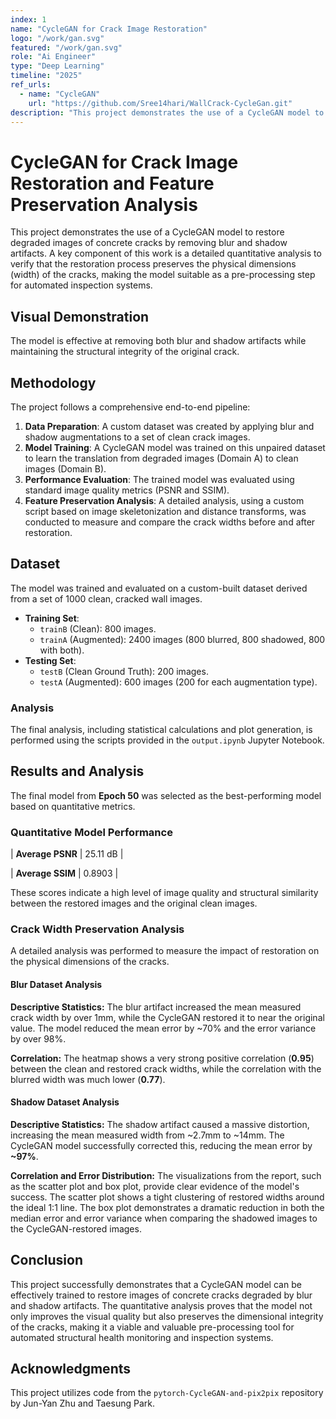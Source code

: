 ```yaml
---
index: 1
name: "CycleGAN for Crack Image Restoration"
logo: "/work/gan.svg"
featured: "/work/gan.svg"
role: "Ai Engineer"
type: "Deep Learning"
timeline: "2025"
ref_urls:
  - name: "CycleGAN"
    url: "https://github.com/Sree14hari/WallCrack-CycleGan.git"
description: "This project demonstrates the use of a CycleGAN model to restore degraded images of concrete cracks by removing blur and shadow artifacts. A key component of this work is a detailed quantitative analysis to verify that the restoration process preserves the physical dimensions (width) of the cracks, making the model suitable as a pre-processing step for automated inspection systems."
---
```


# CycleGAN for Crack Image Restoration and Feature Preservation Analysis

This project demonstrates the use of a CycleGAN model to restore degraded images of concrete cracks by removing blur and shadow artifacts. A key component of this work is a detailed quantitative analysis to verify that the restoration process preserves the physical dimensions (width) of the cracks, making the model suitable as a pre-processing step for automated inspection systems.

## Visual Demonstration

The model is effective at removing both blur and shadow artifacts while maintaining the structural integrity of the original crack.


## Methodology

The project follows a comprehensive end-to-end pipeline:

1.  **Data Preparation**: A custom dataset was created by applying blur and shadow augmentations to a set of clean crack images.
2.  **Model Training**: A CycleGAN model was trained on this unpaired dataset to learn the translation from degraded images (Domain A) to clean images (Domain B).
3.  **Performance Evaluation**: The trained model was evaluated using standard image quality metrics (PSNR and SSIM).
4.  **Feature Preservation Analysis**: A detailed analysis, using a custom script based on image skeletonization and distance transforms, was conducted to measure and compare the crack widths before and after restoration.

## Dataset

The model was trained and evaluated on a custom-built dataset derived from a set of 1000 clean, cracked wall images.

  * **Training Set**:
      * `trainB` (Clean): 800 images.
      * `trainA` (Augmented): 2400 images (800 blurred, 800 shadowed, 800 with both).
  * **Testing Set**:
      * `testB` (Clean Ground Truth): 200 images.
      * `testA` (Augmented): 600 images (200 for each augmentation type).

### Analysis

The final analysis, including statistical calculations and plot generation, is performed using the scripts provided in the `output.ipynb` Jupyter Notebook.

## Results and Analysis

The final model from **Epoch 50** was selected as the best-performing model based on quantitative metrics.

### Quantitative Model Performance

| **Average PSNR** | 25.11 dB |

| **Average SSIM** | 0.8903 |

These scores indicate a high level of image quality and structural similarity between the restored images and the original clean images.

### Crack Width Preservation Analysis

A detailed analysis was performed to measure the impact of restoration on the physical dimensions of the cracks.

#### Blur Dataset Analysis

**Descriptive Statistics:**
The blur artifact increased the mean measured crack width by over 1mm, while the CycleGAN restored it to near the original value. The model reduced the mean error by \~70% and the error variance by over 98%.



**Correlation:**
The heatmap shows a very strong positive correlation (**0.95**) between the clean and restored crack widths, while the correlation with the blurred width was much lower (**0.77**).

#### Shadow Dataset Analysis

**Descriptive Statistics:**
The shadow artifact caused a massive distortion, increasing the mean measured width from \~2.7mm to \~14mm. The CycleGAN model successfully corrected this, reducing the mean error by **\~97%**.



**Correlation and Error Distribution:**
The visualizations from the report, such as the scatter plot and box plot, provide clear evidence of the model's success. The scatter plot shows a tight clustering of restored widths around the ideal 1:1 line. The box plot demonstrates a dramatic reduction in both the median error and error variance when comparing the shadowed images to the CycleGAN-restored images.

## Conclusion

This project successfully demonstrates that a CycleGAN model can be effectively trained to restore images of concrete cracks degraded by blur and shadow artifacts. The quantitative analysis proves that the model not only improves the visual quality but also preserves the dimensional integrity of the cracks, making it a viable and valuable pre-processing tool for automated structural health monitoring and inspection systems.

## Acknowledgments

This project utilizes code from the `pytorch-CycleGAN-and-pix2pix` repository by Jun-Yan Zhu and Taesung Park.
